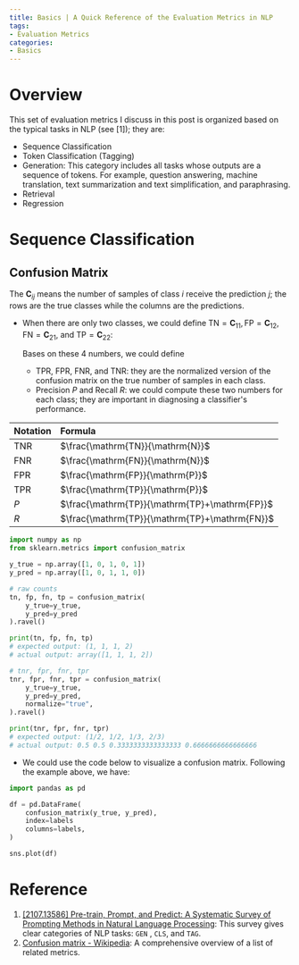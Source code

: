 ```yaml
---
title: Basics | A Quick Reference of the Evaluation Metrics in NLP
tags: 
- Evaluation Metrics
categories:
- Basics
---
```


# Overview

This set of evaluation metrics I discuss in this post is organized based on the typical tasks in NLP (see [1]); they are:

- Sequence Classification
- Token Classification (Tagging)
- Generation: This category includes all tasks whose outputs are a sequence of tokens. For example, question answering, machine translation, text summarization and text simplification, and paraphrasing.
- Retrieval
- Regression

# Sequence Classification

## Confusion Matrix

The $\mathbf{C}_{ij}$ means the number of samples of class $i$ receive the prediction $j$; the rows are the true classes while the columns are the predictions.

- When there are only two classes, we could define $\mathrm{TN} = \mathbf{C}_{11}, \mathrm{FP}=\mathbf{C}_{12}, \mathrm{FN}=\mathbf{C}_{21}$, and $\mathrm{TP}=\mathbf{C}_{22}$:
    
    Bases on these 4 numbers, we could define

    - $\mathrm{TPR}$, $\mathrm{FPR}$, $\mathrm{FNR}$, and $\mathrm{TNR}$: they are the normalized version of the confusion matrix on the true number of samples in each class. 
    - Precision $P$ and Recall $R$: we could compute these two numbers for each class; they are important in diagnosing a classifier's performance.


| Notation       | Formula                                       |
| :------------- | :-------------------------------------------- | 
| $\mathrm{TNR}$ | $\frac{\mathrm{TN}}{\mathrm{N}}$              |   
| $\mathrm{FNR}$ | $\frac{\mathrm{FN}}{\mathrm{N}}$              |   
| $\mathrm{FPR}$ | $\frac{\mathrm{FP}}{\mathrm{P}}$              | 
| $\mathrm{TPR}$ | $\frac{\mathrm{TP}}{\mathrm{P}}$              |
| $P$            | $\frac{\mathrm{TP}}{\mathrm{TP}+\mathrm{FP}}$ |
| $R$            | $\frac{\mathrm{TP}}{\mathrm{TP}+\mathrm{FN}}$ |


```python
import numpy as np
from sklearn.metrics import confusion_matrix

y_true = np.array([1, 0, 1, 0, 1])
y_pred = np.array([1, 0, 1, 1, 0])

# raw counts
tn, fp, fn, tp = confusion_matrix(
    y_true=y_true,
    y_pred=y_pred
).ravel()

print(tn, fp, fn, tp)
# expected output: (1, 1, 1, 2)
# actual output: array([1, 1, 1, 2])

# tnr, fpr, fnr, tpr
tnr, fpr, fnr, tpr = confusion_matrix(
    y_true=y_true,
    y_pred=y_pred,
    normalize="true",
).ravel()

print(tnr, fpr, fnr, tpr)
# expected output: (1/2, 1/2, 1/3, 2/3)
# actual output: 0.5 0.5 0.3333333333333333 0.6666666666666666

```

- We could use the code below to visualize a confusion matrix. Following the example above, we have:

```python
import pandas as pd

df = pd.DataFrame(
    confusion_matrix(y_true, y_pred),
    index=labels
    columns=labels,
)

sns.plot(df)

```

# Reference

1. [[2107.13586] Pre-train, Prompt, and Predict: A Systematic Survey of Prompting Methods in Natural Language Processing](https://arxiv.org/abs/2107.13586): This survey gives clear categories of NLP tasks: `GEN` , `CLS`, and `TAG`.
2. [Confusion matrix - Wikipedia](https://en.wikipedia.org/wiki/Confusion_matrix): A comprehensive overview of a list of related metrics.
